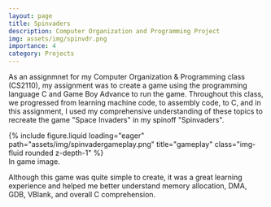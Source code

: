 ```yaml
---
layout: page
title: Spinvaders
description: Computer Organization and Programming Project
img: assets/img/spinvdr.png
importance: 4
category: Projects
---
```


As an assignmnet for my Computer Organization & Programming class (CS2110), my assignment was to create a game using the programming language C and Game Boy Advance to run the game. Throughout this class, we progressed from learning machine code, to assembly code, to C, and in this assignment, I used my comprehensive understanding of these topics to recreate the game "Space Invaders" in my spinoff "Spinvaders".

<div class="row">
    <div class="col-sm mt-3 mt-md-0">
        {% include figure.liquid loading="eager" path="assets/img/spinvadergameplay.png" title="gameplay" class="img-fluid rounded z-depth-1" %}
    </div>
</div>
<div class="caption">
    In game image.
</div>

Although this game was quite simple to create, it was a great learning experience and helped me better understand memory allocation, DMA, GDB, VBlank, and overall C comprehension.
